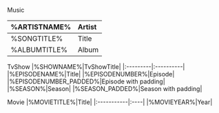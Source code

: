 Music

|%ARTISTNAME%|Artist|
|:-----------|:-----|
|%SONGTITLE%|Title|
|%ALBUMTITLE%|Album|

TvShow
|%SHOWNAME%|TvShowTitle|
|:---------|:----------|
|%EPISODENAME%|Title|
|%EPISODENUMBER%|Episode|
|%EPISODENUMBER\_PADDED%|Episode with padding|
|%SEASON%|Season|
|%SEASON\_PADDED%|Season with padding|

Movie
|%MOVIETITLE%|Title|
|:-----------|:----|
|%MOVIEYEAR%|Year|